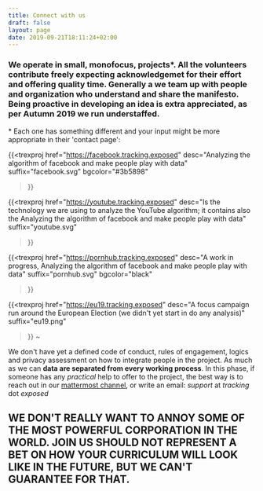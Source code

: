 ```yaml
---
title: Connect with us
draft: false
layout: page
date: 2019-09-21T18:11:24+02:00
---
```


### We operate in small, monofocus, projects\*. All the volunteers contribute freely expecting acknowledgemet for their effort and offering quality time. Generally a we team up with people and organization who understand and share the manifesto. Being proactive in developing an idea is extra appreciated, as per Autumn 2019 we run understaffed.

\* Each one has something different and your input might be more appropriate in their 'contact page':

{{<trexproj
    href="https://facebook.tracking.exposed"
    desc="Analyzing the algorithm of facebook and make people play with data"
    suffix="facebook.svg"
    bgcolor="#3b5898"
>}}

{{<trexproj
    href="https://youtube.tracking.exposed"
    desc="Is the technology we are using to analyze the YouTube algorithm; it contains also the Analyzing the algorithm of facebook and make people play with data"
    suffix="youtube.svg"
>}}

{{<trexproj
    href="https://pornhub.tracking.exposed"
    desc="A work in progress, Analyzing the algorithm of facebook and make people play with data"
    suffix="pornhub.svg"
    bgcolor="black"
>}}

{{<trexproj
    href="https://eu19.tracking.exposed"
    desc="A focus campaign run around the European Election (we didn't yet start in do any analysis)"
    suffix="eu19.png"
>}}
~         

We don't have yet a defined code of conduct, rules of engagement, logics and privacy assessment on how to integrate people in the project. As much as we can **data are separated from every working process**. In this phase, if someone has any *practical* help to offer to the project, the best way is to reach out in our [mattermost channel](https://chat.securitywithoutborders.org/community/channels/trackingexposed), or write an email: *support* at *tracking* dot *exposed*

## WE DON'T REALLY WANT TO ANNOY SOME OF THE MOST POWERFUL CORPORATION IN THE WORLD. JOIN US SHOULD NOT REPRESENT A BET ON HOW YOUR CURRICULUM WILL LOOK LIKE IN THE FUTURE, BUT WE CAN'T GUARANTEE FOR THAT.
